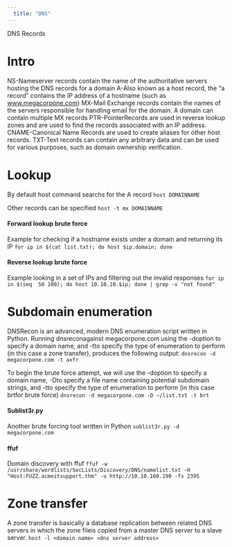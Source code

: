 ```yaml
---
  title: "DNS"
---
```

DNS Records

# Intro
NS-Nameserver records contain the name of the authoritative servers hosting the DNS records for a domain
A-Also known as a host record, the “a record” contains the IP address of a hostname (such as www.megacorpone.com)
MX-Mail Exchange records contain the names of the servers responsible for handling email for the domain. A domain can contain multiple MX records
PTR-PointerRecords are used in reverse lookup zones and are used to find the records associated with an IP address.
CNAME-Canonical Name Records are used to create aliases for other host records.
TXT-Text records can contain any arbitrary data and can be used for various purposes, such as domain ownership verification.

# Lookup
 By default host command searchs for the A record
`host DOMAINNAME`

Other records can be specified
`host -t mx DOMAINNAME`

#### Forward lookup brute force
Example for checking if a hostname exists under a domain and returning its IP
`for ip in $(cat list.txt); do host $ip.domain; done`

#### Reverse lookup brute force
Example looking in a set of IPs and filtering out the invalid responses
`for ip in $(seq  50 100); do host 10.10.10.$ip; done | grep -v "not found"`

# Subdomain enumeration
DNSRecon is  an  advanced,  modern  DNS  enumeration  script  written  in  Python.  Running dnsreconagainst megacorpone.com using the -doption to specify a domain name, and -tto specify the type of enumeration to perform (in this case a zone transfer), produces the following output:
`dnsrecon -d megacorpone.com -t axfr`

To begin the brute force attempt, we will use the -doption to specify a domain name, -Dto specify a file name containing potential subdomain strings, and -tto specify the type of enumeration to perform (in this case brtfor brute force)
`dnsrecon -d megacorpone.com -D ~/list.txt -t brt`

#### Sublist3r.py
Another brute forcing tool written in Python
`sublist3r.py -d megacorpone.com`

#### ffuf
Domain discovery with ffuf
`ffuf -w /usr/share/wordlists/SecLists/Discovery/DNS/namelist.txt -H "Host:FUZZ.acmeitsupport.thm" -u http://10.10.160.190 -fs 2395`


# Zone transfer
A zone transfer is basically a database replication between related DNS servers in which the zone fileis copied from a master DNS server to a slave server.
`host -l <domain name> <dns server address>`
